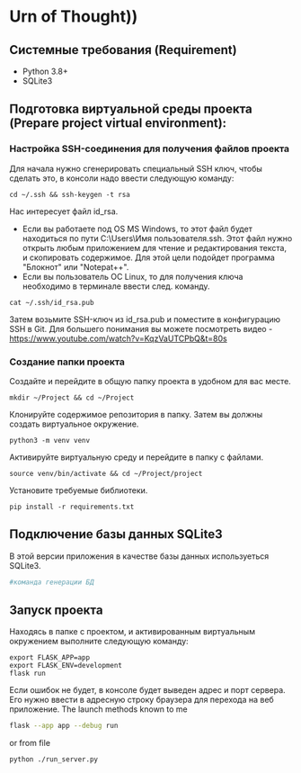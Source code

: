 # Urn of Thought))
## Системные требования (Requirement)
* Python 3.8+
* SQLite3
## Подготовка виртуальной среды проекта (Prepare project virtual environment):
### Настройка SSH-соединения для получения файлов проекта
Для начала нужно сгенерировать специальный SSH ключ, чтобы сделать это, в консоли надо ввести следующую команду:
``` console
cd ~/.ssh && ssh-keygen -t rsa
```
Нас интересует файл id_rsa. 
* Если вы работаете под OS MS Windows, то этот файл будет находиться по пути C:\Users\Имя пользователя\.ssh. Этот файл нужно открыть любым приложением для чтение и редактирования текста, и скопировать содержимое. Для этой цели подойдет программа "Блокнот" или "Notepat++". 
* Если вы пользователь ОС Linux, то для получения ключа необходимо в терминале ввести след. команду.
``` console
cat ~/.ssh/id_rsa.pub
```
Затем возьмите SSH-ключ из id_rsa.pub и поместите в конфигурацию SSH в Git. Для большего понимания вы можете посмотреть видео - https://www.youtube.com/watch?v=KqzVaUTCPbQ&t=80s 

### Создание папки проекта
Создайте и перейдите в общую папку проекта в удобном для вас месте.
``` console
mkdir ~/Project && cd ~/Project
```
Клонируйте содержимое репозитория в папку. Затем вы должны создать виртуальное окружение. 
``` console
python3 -m venv venv
```
Активируйте виртуальную среду и перейдите в папку с файлами.
``` console
source venv/bin/activate && cd ~/Project/project
```
Установите требуемые библиотеки.
``` console
pip install -r requirements.txt
```
## Подключение базы данных SQLite3
В этой версии приложения в качестве базы данных используеться SQLite3. 
``` bash 
#команда генерации БД
```
## Запуск проекта 
Находясь в папке с проектом, и активированным виртуальным окружением выполните следующую команду:
``` console
export FLASK_APP=app
export FLASK_ENV=development
flask run
```
Если ошибок не будет, в консоле будет выведен адрес и порт сервера. Его нужно ввести в адресную строку браузера для перехода на веб приложение.
The launch methods known to me
``` bash
flask --app app --debug run
```
or from file
``` bash
python ./run_server.py
```